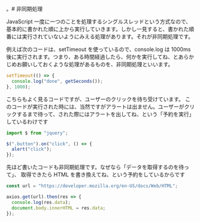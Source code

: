 。# 非同期処理

JavaScript 一度に一つのことを処理するシングルスレッドという方式なので、基本的に書かれた順に上から実行していきます。しかし一見すると、書かれた順番には実行されていないようにみえる処理があります。それが非同期処理です。

例えば次のコードは、setTimeout を使っているので、console.log は 1000ms 後に実行されます。つまり、ある時間経過したら、何かを実行してね、とあらかじめお願いしておくような処理があるものを、非同期処理といいます。

```js
setTimeout(() => {
  console.log("done", getSeconds());
}, 1000);
```

こちらもよく見るコードですが、ユーザーのクリックを待ち受けています。
このコードが実行された時には、当然ですがアラートは出ません。ユーザーがクリックするまで待って、された際にはアラートを出してね、という「予約を実行」しているわけです


```js
import $ from "jquery";

$(".button").on("click", () => {
  alert("click");
});
```

先ほど書いたコードも非同期処理です。なぜなら「データを取得するのを待って」、
取得できたら HTML を書き換えてね、という予約をしているからです


```js
const url = "https://developer.mozilla.org/en-US/docs/Web/HTML";

axios.get(url).then(res => {
  console.log(res.data);
  document.body.innerHTML = res.data;
});
```

